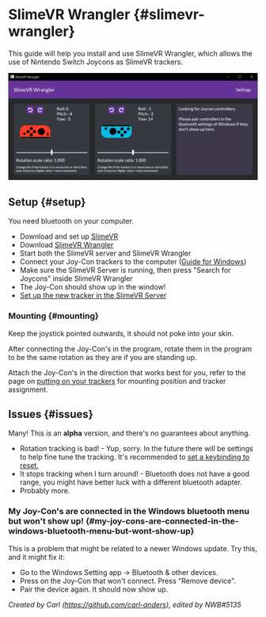 # SlimeVR Wrangler {#slimevr-wrangler}

This guide will help you install and use SlimeVR Wrangler, which allows the use of Nintendo Switch Joycons as SlimeVR trackers.

![Screenshot of the app running and tracking a single Joy-Con](../assets/img/SlimeVR_Wrangler.png)

## Setup {#setup}
You need bluetooth on your computer.
* Download and set up [SlimeVR](../server-setup/initial-setup.md)
* Download [SlimeVR Wrangler](https://github.com/carl-anders/slimevr-wrangler/releases/latest/download/slimevr-wrangler.exe)
* Start both the SlimeVR server and SlimeVR Wrangler
* Connect your Joy-Con trackers to the computer ([Guide for Windows](https://www.digitaltrends.com/gaming/how-to-connect-a-nintendo-switch-controller-to-a-pc/))
* Make sure the SlimeVR Server is running, then press "Search for Joycons" inside SlimeVR Wrangler
* The Joy-Con should show up in the window!
* [Set up the new tracker in the SlimeVR Server](../server-setup/connecting-trackers.md)

### Mounting {#mounting}

Keep the joystick pointed outwards, it should not poke into your skin.

After connecting the Joy-Con's in the program, rotate them in the program to be the same rotation as they are if you are standing up.

Attach the Joy-Con's in the direction that works best for you, refer to the page on [putting on your trackers](../server-setup/putting-on-trackers.md) for mounting position and tracker assignment.

## Issues {#issues}

Many! This is an **alpha** version, and there's no guarantees about anything.

* Rotation tracking is bad! - Yup, sorry. In the future there will be settings to help fine tune the tracking. It's recommended to [set a keybinding to reset.](../server-setup/setting-reset-bindings.md)
* It stops tracking when I turn around! - Bluetooth does not have a good range, you might have better luck with a different bluetooth adapter.
* Probably more.

### My Joy-Con's are connected in the Windows bluetooth menu but won't show up! {#my-joy-cons-are-connected-in-the-windows-bluetooth-menu-but-wont-show-up}

This is a problem that might be related to a newer Windows update. Try this, and it might fix it:
* Go to the Windows Setting app -> Bluetooth & other devices.
* Press on the Joy-Con that won't connect. Press "Remove device".
* Pair the device again. It should now show up.


*Created by Carl (<https://github.com/carl-anders>), edited by NWB#5135*
